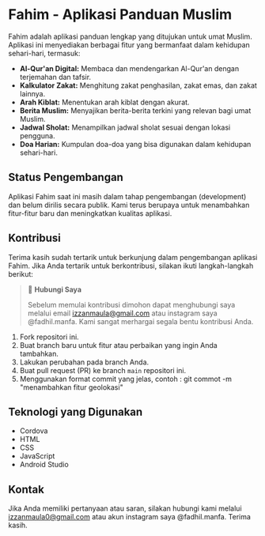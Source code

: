 # Fahim - Aplikasi Panduan Muslim

Fahim adalah aplikasi panduan lengkap yang ditujukan untuk umat Muslim. Aplikasi ini menyediakan berbagai fitur yang bermanfaat dalam kehidupan sehari-hari, termasuk:

* **Al-Qur'an Digital:** Membaca dan mendengarkan Al-Qur'an dengan terjemahan dan tafsir.
* **Kalkulator Zakat:** Menghitung zakat penghasilan, zakat emas, dan zakat lainnya.
* **Arah Kiblat:** Menentukan arah kiblat dengan akurat.
* **Berita Muslim:** Menyajikan berita-berita terkini yang relevan bagi umat Muslim.
* **Jadwal Sholat:** Menampilkan jadwal sholat sesuai dengan lokasi pengguna.
* **Doa Harian:** Kumpulan doa-doa yang bisa digunakan dalam kehidupan sehari-hari.

## Status Pengembangan

Aplikasi Fahim saat ini masih dalam tahap pengembangan (development) dan belum dirilis secara publik. Kami terus berupaya untuk menambahkan fitur-fitur baru dan meningkatkan kualitas aplikasi.

## Kontribusi

Terima kasih sudah tertarik untuk berkunjung dalam pengembangan aplikasi Fahim. Jika Anda tertarik untuk berkontribusi, silakan ikuti langkah-langkah berikut:

> 📧 **Hubungi Saya**
>
> Sebelum memulai kontribusi dimohon dapat menghubungi saya melalui email izzanmaula@gmail.com atau instagram saya @fadhil.manfa. Kami sangat merhargai segala bentu kontribusi Anda.

1.  Fork repositori ini.
2.  Buat branch baru untuk fitur atau perbaikan yang ingin Anda tambahkan.
3.  Lakukan perubahan pada branch Anda.
4.  Buat pull request (PR) ke branch `main` repositori ini.
5.  Menggunakan format commit yang jelas, contoh : git commot -m "menambahkan fitur geolokasi"

## Teknologi yang Digunakan

* Cordova
* HTML
* CSS
* JavaScript
* Android Studio

## Kontak

Jika Anda memiliki pertanyaan atau saran, silakan hubungi kami melalui izzanmaula0@gmail.com atau akun instagram saya @fadhil.manfa.
Terima kasih.